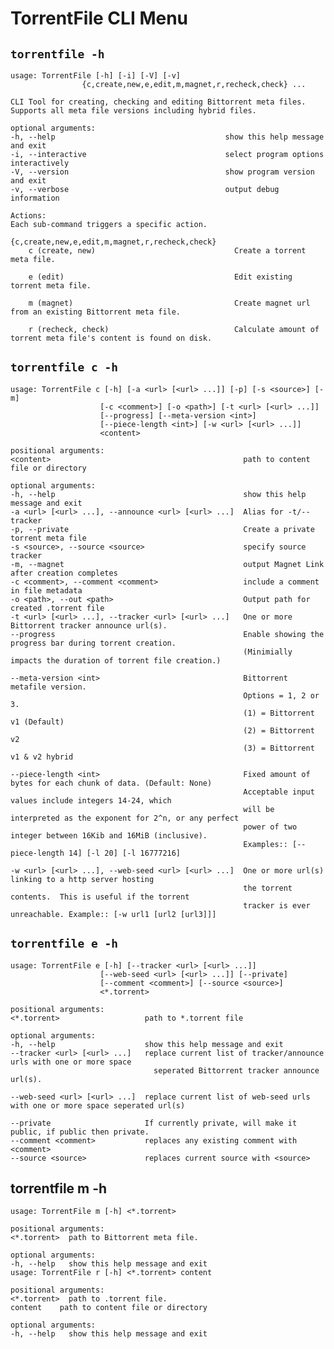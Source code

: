 # TorrentFile CLI Menu

## `torrentfile -h`

    usage: TorrentFile [-h] [-i] [-V] [-v]
                    {c,create,new,e,edit,m,magnet,r,recheck,check} ...

    CLI Tool for creating, checking and editing Bittorrent meta files. Supports all meta file versions including hybrid files.

    optional arguments:
    -h, --help                                      show this help message and exit
    -i, --interactive                               select program options interactively
    -V, --version                                   show program version and exit
    -v, --verbose                                   output debug information

    Actions:
    Each sub-command triggers a specific action.

    {c,create,new,e,edit,m,magnet,r,recheck,check}
        c (create, new)                               Create a torrent meta file.

        e (edit)                                      Edit existing torrent meta file.

        m (magnet)                                    Create magnet url from an existing Bittorrent meta file.

        r (recheck, check)                            Calculate amount of torrent meta file's content is found on disk.

## `torrentfile c -h`

    usage: TorrentFile c [-h] [-a <url> [<url> ...]] [-p] [-s <source>] [-m]
                        [-c <comment>] [-o <path>] [-t <url> [<url> ...]]
                        [--progress] [--meta-version <int>]
                        [--piece-length <int>] [-w <url> [<url> ...]]
                        <content>

    positional arguments:
    <content>                                           path to content file or directory

    optional arguments:
    -h, --help                                          show this help message and exit
    -a <url> [<url> ...], --announce <url> [<url> ...]  Alias for -t/--tracker
    -p, --private                                       Create a private torrent meta file
    -s <source>, --source <source>                      specify source tracker
    -m, --magnet                                        output Magnet Link after creation completes
    -c <comment>, --comment <comment>                   include a comment in file metadata
    -o <path>, --out <path>                             Output path for created .torrent file
    -t <url> [<url> ...], --tracker <url> [<url> ...]   One or more Bittorrent tracker announce url(s).
    --progress                                          Enable showing the progress bar during torrent creation.
                                                        (Minimially impacts the duration of torrent file creation.)

    --meta-version <int>                                Bittorrent metafile version.
                                                        Options = 1, 2 or 3.
                                                        (1) = Bittorrent v1 (Default)
                                                        (2) = Bittorrent v2
                                                        (3) = Bittorrent v1 & v2 hybrid

    --piece-length <int>                                Fixed amount of bytes for each chunk of data. (Default: None)
                                                        Acceptable input values include integers 14-24, which
                                                        will be interpreted as the exponent for 2^n, or any perfect
                                                        power of two integer between 16Kib and 16MiB (inclusive).
                                                        Examples:: [--piece-length 14] [-l 20] [-l 16777216]

    -w <url> [<url> ...], --web-seed <url> [<url> ...]  One or more url(s) linking to a http server hosting
                                                        the torrent contents.  This is useful if the torrent
                                                        tracker is ever unreachable. Example:: [-w url1 [url2 [url3]]]

## `torrentfile e -h`

    usage: TorrentFile e [-h] [--tracker <url> [<url> ...]]
                        [--web-seed <url> [<url> ...]] [--private]
                        [--comment <comment>] [--source <source>]
                        <*.torrent>

    positional arguments:
    <*.torrent>                   path to *.torrent file

    optional arguments:
    -h, --help                    show this help message and exit
    --tracker <url> [<url> ...]   replace current list of tracker/announce urls with one or more space
                                    seperated Bittorrent tracker announce url(s).

    --web-seed <url> [<url> ...]  replace current list of web-seed urls with one or more space seperated url(s)

    --private                     If currently private, will make it public, if public then private.
    --comment <comment>           replaces any existing comment with <comment>
    --source <source>             replaces current source with <source>

## torrentfile m -h

    usage: TorrentFile m [-h] <*.torrent>

    positional arguments:
    <*.torrent>  path to Bittorrent meta file.

    optional arguments:
    -h, --help   show this help message and exit
    usage: TorrentFile r [-h] <*.torrent> content

    positional arguments:
    <*.torrent>  path to .torrent file.
    content    path to content file or directory

    optional arguments:
    -h, --help   show this help message and exit
